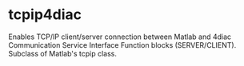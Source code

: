 # tcpip4diac
Enables TCP/IP client/server connection between Matlab and 4diac Communication Service Interface Function blocks (SERVER/CLIENT).
Subclass of Matlab's tcpip class.
